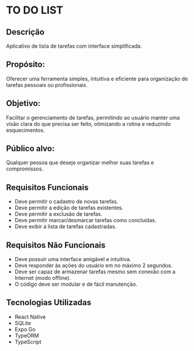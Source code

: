 # TO DO LIST

## Descrição

Aplicativo de lista de tarefas com interface simplificada.

## Propósito:

Oferecer uma ferramenta simples, intuitiva e eficiente para organização de tarefas pessoais ou profissionais.

## Objetivo:

Facilitar o gerenciamento de tarefas, permitindo ao usuário manter uma visão clara do que precisa ser feito, otimizando a rotina e reduzindo esquecimentos.

## Público alvo: 

Qualquer pessoa que deseje organizar melhor suas tarefas e compromissos.


## Requisitos Funcionais 

- Deve permitir o cadastro de novas tarefas.
- Deve permitir a edição de tarefas existentes.
- Deve permitir a exclusão de tarefas.
- Deve permitir marcar/desmarcar tarefas como concluídas.
- Deve exibir a lista de tarefas cadastradas.

## Requisitos Não Funcionais

- Deve possuir uma interface amigável e intuitiva.
- Deve responder às ações do usuário em no máximo 2 segundos.
- Deve ser capaz de armazenar tarefas mesmo sem conexão com a Internet (modo offline).
- O código deve ser modular e de fácil manutenção.

## Tecnologias Utilizadas

- React Native
- SQLite
- Expo Go
- TypeORM
- TypeScript

<!-- ### 📦 Como Executar o Projeto

1. Descreva o passo a passo para executar seu projeto

### 📖 Uso

1. Descreva como usar a aplicação

## Próximos Passos

Descreva o que você pretende fazer como próximos passos na sua aplicação.

## Principais aprendizados

Descreva seus principais aprendizados.


Por Seu Nome -->
 